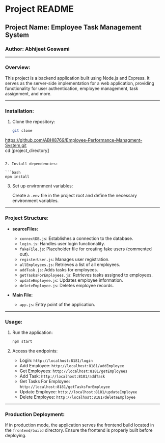 
# Project README

## Project Name: Employee Task Management System 

### Author: Abhijeet Goswami

---

### Overview:

This project is a backend application built using Node.js and Express. It serves as the server-side implementation for a web application, providing functionality for user authentication, employee management, task assignment, and more.

---

### Installation:

1. Clone the repository:

   ```bash
   git clone 
https://github.com/ABHI8769/Employee-Performance-Managment-System.git   
cd [project_directory]
   ```

2. Install dependencies:

   ```bash
   npm install
   ```

3. Set up environment variables:

   Create a `.env` file in the project root and define the necessary environment variables.

---

### Project Structure:

- **sourceFiles:**
  - `connectDB.js`: Establishes a connection to the database.
  - `login.js`: Handles user login functionality.
  - `fakeFile.js`: Placeholder file for creating fake users (commented out).
  - `registerUser.js`: Manages user registration.
  - `allEmployees.js`: Retrieves a list of all employees.
  - `addTask.js`: Adds tasks for employees.
  - `getTasksForEmployees.js`: Retrieves tasks assigned to employees.
  - `updateEmployee.js`: Updates employee information.
  - `deleteEmployee.js`: Deletes employee records.

- **Main File:**
  - `app.js`: Entry point of the application.

---

### Usage:

1. Run the application:

   ```bash
   npm start
   ```

2. Access the endpoints:

   - Login: `http://localhost:8181/login`
   - Add Employee: `http://localhost:8181/addEmployee`
   - Get Employees: `http://localhost:8181/getEmployees`
   - Add Task: `http://localhost:8181/addTask`
   - Get Tasks For Employee: `http://localhost:8181/getTasksForEmployee`
   - Update Employee: `http://localhost:8181/updateEmployee`
   - Delete Employee: `http://localhost:8181/deleteEmployee`

---

### Production Deployment:

If in production mode, the application serves the frontend build located in the `frontend/build` directory. Ensure the frontend is properly built before deploying.

